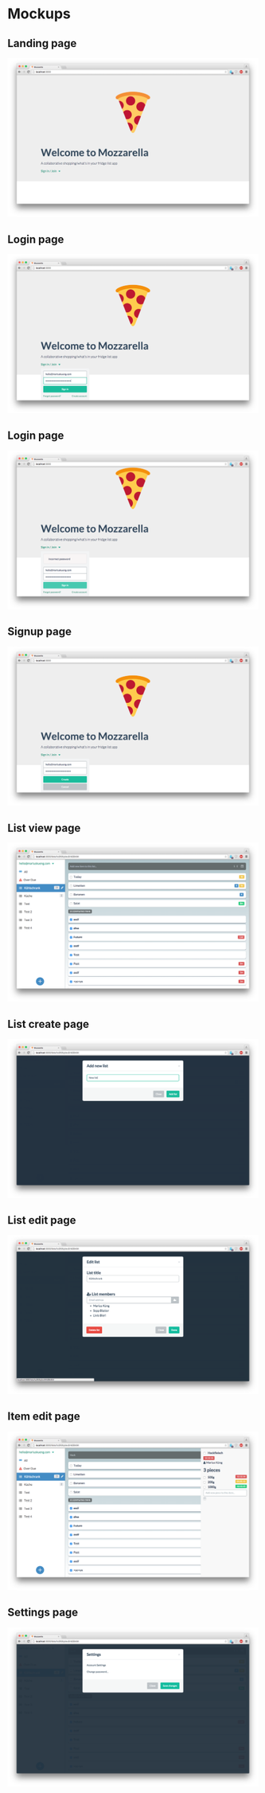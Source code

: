 
# Mockups

## Landing page

![](figures/mockups/landing.png)

## Login page

![](figures/mockups/login.png)

## Login page [](failure)

![](figures/mockups/login_failure.png)

## Signup page

![](figures/mockups/signup.png)

## List view page

![](figures/mockups/lists.png)

## List create page

![](figures/mockups/list_add.png)

## List edit page

![](figures/mockups/list_edit.png)

## Item edit page

![](figures/mockups/item_edit.png)

## Settings page

![](figures/mockups/settings.png)
